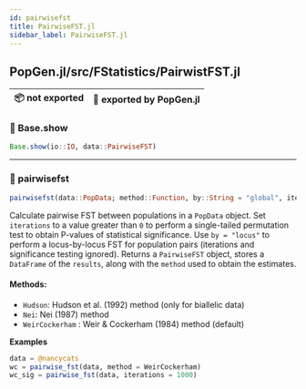 ```yaml
---
id: pairwisefst
title: PairwiseFST.jl
sidebar_label: PairwiseFST.jl
---
```


## PopGen.jl/src/FStatistics/PairwistFST.jl
| 📦  not exported | 🔵  exported by PopGen.jl |
|:---:|:---:|

### 🔵 Base.show
```julia
Base.show(io::IO, data::PairwiseFST)
```

-----

### 🔵 pairwisefst
```julia
pairwisefst(data::PopData; method::Function, by::String = "global", iterations::Int64)
```
Calculate pairwise FST between populations in a `PopData` object. Set `iterations` 
to a value greater than `0` to perform a single-tailed permutation test to obtain
P-values of statistical significance. Use `by = "locus"` to perform a locus-by-locus FST for
population pairs (iterations and significance testing ignored). Returns a `PairwiseFST` object,
stores a `DataFrame` of the `results`, along with the `method` used to obtain the estimates. 
#### Methods:
- `Hudson`: Hudson et al. (1992) method (only for biallelic data)
- `Nei`: Nei (1987) method
- `WeirCockerham` : Weir & Cockerham (1984) method (default)

**Examples**
```julia
data = @nancycats
wc = pairwise_fst(data, method = WeirCockerham)
wc_sig = pairwise_fst(data, iterations = 1000)
```